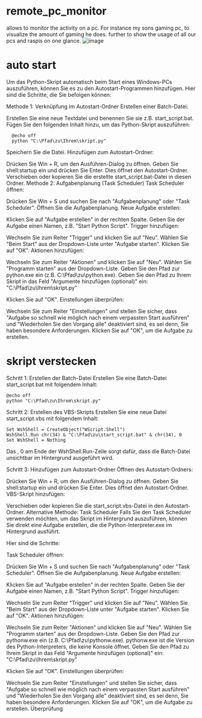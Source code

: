# remote_pc_monitor
allows to monitor the activity on a pc. For instance my sons gaming pc, to visualize the amount of gaming he does. 
further to show the usage of all our pcs and raspis on one glance.
![image](https://github.com/user-attachments/assets/f59a0719-c121-43e0-9bb8-36df0b18becd)



# auto start
Um das Python-Skript automatisch beim Start eines Windows-PCs auszuführen, können Sie es zu den Autostart-Programmen hinzufügen. Hier sind die Schritte, die Sie befolgen können:

Methode 1: Verknüpfung im Autostart-Ordner
Erstellen einer Batch-Datei:

Erstellen Sie eine neue Textdatei und benennen Sie sie z.B. start_script.bat.
Fügen Sie den folgenden Inhalt hinzu, um das Python-Skript auszuführen:
```
  @echo off
  python "C:\Pfad\zu\Ihrem\skript.py"
```

Speichern Sie die Datei.
Hinzufügen zum Autostart-Ordner:

Drücken Sie Win + R, um den Ausführen-Dialog zu öffnen.
Geben Sie shell:startup ein und drücken Sie Enter. Dies öffnet den Autostart-Ordner.
Verschieben oder kopieren Sie die erstellte start_script.bat-Datei in diesen Ordner.
Methode 2: Aufgabenplanung (Task Scheduler)
Task Scheduler öffnen:

Drücken Sie Win + S und suchen Sie nach "Aufgabenplanung" oder "Task Scheduler".
Öffnen Sie die Aufgabenplanung.
Neue Aufgabe erstellen:

Klicken Sie auf "Aufgabe erstellen" in der rechten Spalte.
Geben Sie der Aufgabe einen Namen, z.B. "Start Python Script".
Trigger hinzufügen:

Wechseln Sie zum Reiter "Trigger" und klicken Sie auf "Neu".
Wählen Sie "Beim Start" aus der Dropdown-Liste unter "Aufgabe starten".
Klicken Sie auf "OK".
Aktionen hinzufügen:

Wechseln Sie zum Reiter "Aktionen" und klicken Sie auf "Neu".
Wählen Sie "Programm starten" aus der Dropdown-Liste.
Geben Sie den Pfad zur python.exe ein (z.B. C:\Pfad\zu\python.exe).
Geben Sie den Pfad zu Ihrem Skript in das Feld "Argumente hinzufügen (optional)" ein:
"C:\Pfad\zu\Ihrem\skript.py"

Klicken Sie auf "OK".
Einstellungen überprüfen:

Wechseln Sie zum Reiter "Einstellungen" und stellen Sie sicher, dass "Aufgabe so schnell wie möglich nach einem verpassten Start ausführen" und "Wiederholen Sie den Vorgang alle" deaktiviert sind, es sei denn, Sie haben besondere Anforderungen.
Klicken Sie auf "OK", um die Aufgabe zu erstellen.
# skript verstecken
Schritt 1: Erstellen der Batch-Datei
Erstellen Sie eine Batch-Datei start_script.bat mit folgendem Inhalt:

```
@echo off
python "C:\Pfad\zu\Ihrem\skript.py"
```

Schritt 2: Erstellen des VBS-Skripts
Erstellen Sie eine neue Datei start_script.vbs mit folgendem Inhalt:
```
Set WshShell = CreateObject("WScript.Shell")
WshShell.Run chr(34) & "C:\Pfad\zu\start_script.bat" & chr(34), 0
Set WshShell = Nothing
```
Das , 0 am Ende der WshShell.Run-Zeile sorgt dafür, dass die Batch-Datei unsichtbar im Hintergrund ausgeführt wird.

Schritt 3: Hinzufügen zum Autostart-Ordner
Öffnen des Autostart-Ordners:

Drücken Sie Win + R, um den Ausführen-Dialog zu öffnen.
Geben Sie shell:startup ein und drücken Sie Enter. Dies öffnet den Autostart-Ordner.
VBS-Skript hinzufügen:

Verschieben oder kopieren Sie die start_script.vbs-Datei in den Autostart-Ordner.
Alternative Methode: Task Scheduler
Falls Sie den Task Scheduler verwenden möchten, um das Skript im Hintergrund auszuführen, können Sie direkt eine Aufgabe erstellen, die die Python-Interpreter.exe im Hintergrund ausführt.

Hier sind die Schritte:

Task Scheduler öffnen:

Drücken Sie Win + S und suchen Sie nach "Aufgabenplanung" oder "Task Scheduler".
Öffnen Sie die Aufgabenplanung.
Neue Aufgabe erstellen:

Klicken Sie auf "Aufgabe erstellen" in der rechten Spalte.
Geben Sie der Aufgabe einen Namen, z.B. "Start Python Script".
Trigger hinzufügen:

Wechseln Sie zum Reiter "Trigger" und klicken Sie auf "Neu".
Wählen Sie "Beim Start" aus der Dropdown-Liste unter "Aufgabe starten".
Klicken Sie auf "OK".
Aktionen hinzufügen:

Wechseln Sie zum Reiter "Aktionen" und klicken Sie auf "Neu".
Wählen Sie "Programm starten" aus der Dropdown-Liste.
Geben Sie den Pfad zur pythonw.exe ein (z.B. C:\Pfad\zu\pythonw.exe). pythonw.exe ist die Version des Python-Interpreters, die keine Konsole öffnet.
Geben Sie den Pfad zu Ihrem Skript in das Feld "Argumente hinzufügen (optional)" ein:
"C:\Pfad\zu\Ihrem\skript.py"

Klicken Sie auf "OK".
Einstellungen überprüfen:

Wechseln Sie zum Reiter "Einstellungen" und stellen Sie sicher, dass "Aufgabe so schnell wie möglich nach einem verpassten Start ausführen" und "Wiederholen Sie den Vorgang alle" deaktiviert sind, es sei denn, Sie haben besondere Anforderungen.
Klicken Sie auf "OK", um die Aufgabe zu erstellen.
Überprüfung
